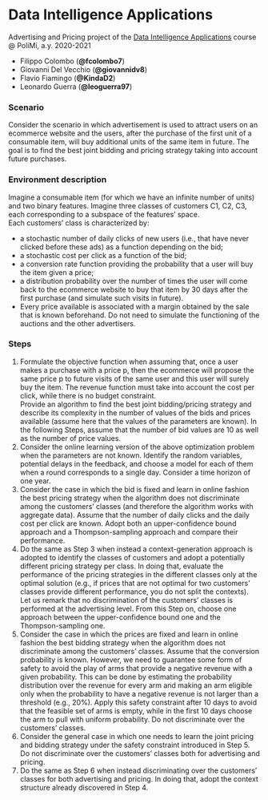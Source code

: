 # Data Intelligence Applications
Advertising and Pricing project of the [Data Intelligence Applications](https://www11.ceda.polimi.it/schedaincarico/schedaincarico/controller/scheda_pubblica/SchedaPublic.do?&evn_default=evento&c_classe=744817&polij_device_category=DESKTOP&__pj0=0&__pj1=b43743eefbed5576335bc83f36ab2450) course @ PoliMi, a.y. 2020-2021
- Filippo Colombo (**@fcolombo7**)
- Giovanni Del Vecchio (**@giovannidv8**)
- Flavio Fiamingo (**@KindaD2**)
- Leonardo Guerra (**@leoguerra97**)

### Scenario
Consider the scenario in which advertisement is used to attract users on an ecommerce website and the users, after the purchase of the first unit of a consumable item, will buy additional units of the same item in future. The goal is to find the best joint bidding and pricing strategy taking into account future purchases.

### Environment description 
Imagine a consumable item (for which we have an infinite number of units) and two binary features. Imagine three classes of customers C1, C2, C3, each corresponding to a subspace of the features’ space.  
Each customers’ class is characterized by:
- a stochastic number of daily clicks of new users (i.e., that have never clicked before these ads) as a function depending on the bid;
- a stochastic cost per click as a function of the bid;
- a conversion rate function providing the probability that a user will buy the item given a price;
- a distribution probability over the number of times the user will come back to the ecommerce website to buy that item by 30 days after the first purchase (and simulate such visits in future).
- Every price available is associated with a margin obtained by the sale that is known beforehand. Do not need to simulate the functioning of the auctions and the other advertisers.

### Steps
1. Formulate the objective function when assuming that, once a user makes a purchase with a price p, then the ecommerce will propose the same price p to future visits of the same user and this user will surely buy the item. The revenue function must take into account the cost per click, while there is no budget constraint.  
Provide an algorithm to find the best joint bidding/pricing strategy and describe its complexity in the number of values of the bids and prices available (assume here that the values of the parameters are known). In the following Steps, assume that the number of bid values are 10 as well as the number of price values.
2. Consider the online learning version of the above optimization problem when the parameters are not known. Identify the random variables, potential delays in the feedback, and choose a model for each of them when a round corresponds to a single day. Consider a time horizon of one year.
3. Consider the case in which the bid is fixed and learn in online fashion the best pricing strategy when the algorithm does not discriminate among the customers’ classes (and therefore the algorithm works with aggregate data). Assume that the number of daily clicks and the daily cost per click are known. Adopt both an upper-confidence bound approach and a Thompson-sampling approach and compare their performance.
4. Do the same as Step 3 when instead a context-generation approach is adopted to identify the classes of customers and adopt a potentially different pricing strategy per class. In doing that, evaluate the performance of the pricing strategies in the different classes only at the optimal solution (e.g., if prices that are not optimal for two customers’ classes provide different performance, you do not split the contexts).  
Let us remark that no discrimination of the customers’ classes is performed at the advertising level. From this Step on, choose one approach between the upper-confidence bound one and the Thompson-sampling one.
5. Consider the case in which the prices are fixed and learn in online fashion the best bidding strategy when the algorithm does not discriminate among the customers’ classes. Assume that the conversion probability is known. However, we need to guarantee some form of safety to avoid the play of arms that provide a negative revenue with a given probability. This can be done by estimating the probability distribution over the revenue for every arm and making an arm eligible only when the probability to have a negative revenue is not larger than a threshold (e.g., 20%). Apply this safety constraint after 10 days to avoid that the feasible set of arms is empty, while in the first 10 days choose the arm to pull with uniform probability. Do not discriminate over the customers’ classes.
6. Consider the general case in which one needs to learn the joint pricing and bidding strategy under the safety constraint introduced in Step 5. Do not discriminate over the customers’ classes both for advertising and pricing.
7. Do the same as Step 6 when instead discriminating over the customers’ classes for both advertising and pricing. In doing that, adopt the context structure already discovered in Step 4.
